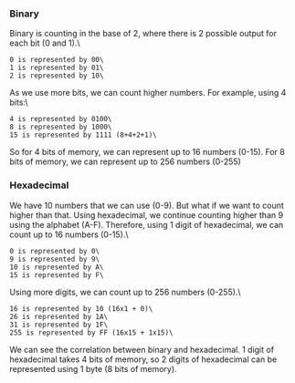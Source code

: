 ### Binary
Binary is counting in the base of 2, where there is 2 possible output for each bit (0 and 1).\
```
0 is represented by 00\
1 is represented by 01\
2 is represented by 10\
```
As we use more bits, we can count higher numbers. For example, using 4 bits:\
```
4 is represented by 0100\
8 is represented by 1000\
15 is represented by 1111 (8+4+2+1)\
```
So for 4 bits of memory, we can represent up to 16 numbers (0-15). For 8 bits of memory, we can represent up to 256 numbers (0-255)

### Hexadecimal
We have 10 numbers that we can use (0-9). But what if we want to count higher than that. Using hexadecimal, we continue counting higher than 9 using the alphabet (A-F). Therefore, using 1 digit of hexadecimal, we can count up to 16 numbers (0-15).\
```
0 is represented by 0\
9 is represented by 9\
10 is represented by A\
15 is represented by F\
```
Using more digits, we can count up to 256 numbers (0-255).\
```
16 is represented by 10 (16x1 + 0)\
26 is represented by 1A\
31 is represented by 1F\
255 is represented by FF (16x15 + 1x15)\
```
We can see the correlation between binary and hexadecimal. 1 digit of hexadecimal takes 4 bits of memory, so 2 digits of hexadecimal can be represented using 1 byte (8 bits of memory).
